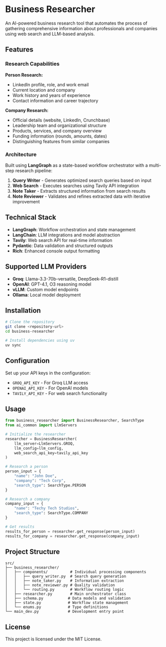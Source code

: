 # Business Researcher

An AI-powered business research tool that automates the process of gathering comprehensive information about professionals and companies using web search and LLM-based analysis.

## Features

### Research Capabilities

**Person Research:**
- LinkedIn profile, role, and work email
- Current location and company
- Work history and years of experience
- Contact information and career trajectory

**Company Research:**
- Official details (website, LinkedIn, Crunchbase)
- Leadership team and organizational structure
- Products, services, and company overview
- Funding information (rounds, amounts, dates)
- Distinguishing features from similar companies

### Architecture

Built using **LangGraph** as a state-based workflow orchestrator with a multi-step research pipeline:

1. **Query Writer** - Generates optimized search queries based on input
2. **Web Search** - Executes searches using Tavily API integration
3. **Note Taker** - Extracts structured information from search results
4. **Note Reviewer** - Validates and refines extracted data with iterative improvement

## Technical Stack

- **LangGraph**: Workflow orchestration and state management
- **LangChain**: LLM integrations and model abstraction
- **Tavily**: Web search API for real-time information
- **Pydantic**: Data validation and structured outputs
- **Rich**: Enhanced console output formatting

## Supported LLM Providers

- **Groq**: Llama-3.3-70b-versatile, DeepSeek-R1-distill
- **OpenAI**: GPT-4.1, O3 reasoning model
- **vLLM**: Custom model endpoints
- **Ollama**: Local model deployment

## Installation

```bash
# Clone the repository
git clone <repository-url>
cd business-researcher

# Install dependencies using uv
uv sync
```

## Configuration

Set up your API keys in the configuration:
- `GROQ_API_KEY` - For Groq LLM access
- `OPENAI_API_KEY` - For OpenAI models
- `TAVILY_API_KEY` - For web search functionality

## Usage

```python
from business_researcher import BusinessResearcher, SearchType
from ai_common import LlmServers

# Initialize the researcher
researcher = BusinessResearcher(
    llm_server=LlmServers.GROQ,
    llm_config=llm_config,
    web_search_api_key=tavily_api_key
)

# Research a person
person_input = {
    "name": "John Doe",
    "company": "Tech Corp",
    "search_type": SearchType.PERSON
}

# Research a company
company_input = {
    "name": "Techy Tech Studios",
    "search_type": SearchType.COMPANY
}

# Get results
results_for_person = researcher.get_response(person_input)
results_for_company = researcher.get_response(company_input)
```

## Project Structure

```
src/
├── business_researcher/
│   ├── components/          # Individual processing components
│   │   ├── query_writer.py  # Search query generation
│   │   ├── note_taker.py    # Information extraction
│   │   ├── note_reviewer.py # Quality validation
│   │   └── routing.py       # Workflow routing logic
│   ├── researcher.py        # Main orchestrator class
│   ├── schema.py           # Data models and validation
│   ├── state.py            # Workflow state management
│   └── enums.py            # Type definitions
└── main_dev.py             # Development entry point
```

## License

This project is licensed under the MIT License.